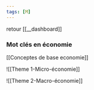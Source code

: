 ```yaml
---
tags: [M]
---
```


retour [[__dashboard]]

### Mot clés en économie
[[Conceptes de base economie]]

![[Theme 1-Micro-économie]]

![[Theme 2-Macro-économie]]